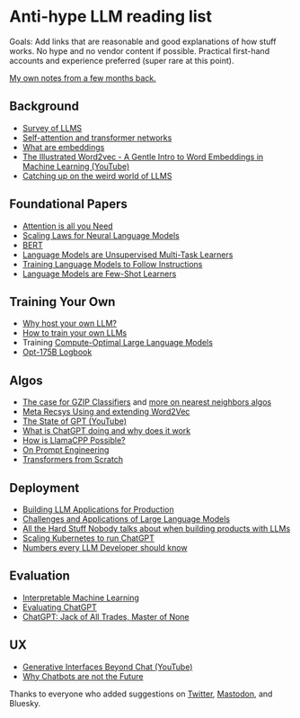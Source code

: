 # Anti-hype LLM reading list

Goals: Add links that are reasonable and good explanations of how stuff works. No hype and no vendor content if possible. Practical first-hand accounts and experience preferred (super rare at this point).

[My own notes from a few months back.](https://gist.github.com/veekaybee/6f8885e9906aa9c5408ebe5c7e870698) 

## Background

+ [Survey of LLMS](https://arxiv.org/abs/2303.18223)
+ [Self-attention and transformer networks](https://sebastianraschka.com/blog/2021/dl-course.html#l19-self-attention-and-transformer-networks) 
+ [What are embeddings](https://vickiboykis.com/what_are_embeddings/)
+ [The Illustrated Word2vec - A Gentle Intro to Word Embeddings in Machine Learning (YouTube)](https://www.youtube.com/watch?v=ISPId9Lhc1g)
+ [Catching up on the weird world of LLMS](https://simonwillison.net/2023/Aug/3/weird-world-of-llms)


## Foundational Papers

+ [Attention is all you Need](https://arxiv.org/abs/1706.03762)
+ [Scaling Laws for Neural Language Models](https://arxiv.org/abs/2001.08361)
+ [BERT](https://arxiv.org/abs/1810.04805)
+ [Language Models are Unsupervised Multi-Task Learners](https://d4mucfpksywv.cloudfront.net/better-language-models/language_models_are_unsupervised_multitask_learners.pdf)
+ [Training Language Models to Follow Instructions](https://arxiv.org/abs/2203.02155)
+ [Language Models are Few-Shot Learners](https://arxiv.org/abs/2005.14165) 


## Training Your Own
+ [Why host your own LLM?](http://marble.onl/posts/why_host_your_own_llm.html)
+ [How to train your own LLMs](https://blog.replit.com/llm-training)
+ Training [Compute-Optimal Large Language Models](https://arxiv.org/abs/2203.15556)
+ [Opt-175B Logbook](https://github.com/facebookresearch/metaseq/blob/main/projects/OPT/chronicles/OPT175B_Logbook.pdf)

## Algos

+ [The case for GZIP Classifiers](https://nlpnewsletter.substack.com/p/flashier-attention-gzip-classifiers) and [more on nearest neighbors algos](https://magazine.sebastianraschka.com/p/large-language-models-and-nearest)
+ [Meta Recsys Using and extending Word2Vec](https://engineering.fb.com/2023/08/09/ml-applications/scaling-instagram-explore-recommendations-system)
+ [The State of GPT (YouTube)](https://www.youtube.com/watch?v=bZQun8Y4L2A)
+ [What is ChatGPT doing and why does it work](https://writings.stephenwolfram.com/2023/02/what-is-chatgpt-doing-and-why-does-it-work/)
+ [How is LlamaCPP Possible?](https://finbarr.ca/how-is-llama-cpp-possible/)
+ [On Prompt Engineering](https://lilianweng.github.io/posts/2023-03-15-prompt-engineering/)
+ [Transformers from Scratch](https://e2eml.school/transformers.html)

## Deployment 

+ [Building LLM Applications for Production](https://huyenchip.com/2023/04/11/llm-engineering.html)
+ [Challenges and Applications of Large Language Models](https://arxiv.org/abs/2307.10169)
+ [All the Hard Stuff Nobody talks about when building products with LLMs ](https://www.honeycomb.io/blog/hard-stuff-nobody-talks-about-llm)
+ [Scaling Kubernetes to run ChatGPT](https://openai.com/research/scaling-kubernetes-to-7500-nodes)
+ [Numbers every LLM Developer should know](https://github.com/ray-project/llm-numbers)

## Evaluation

+ [Interpretable Machine Learning](https://arxiv.org/abs/2103.11251)
+ [Evaluating ChatGPT](https://ehudreiter.com/2023/04/04/evaluating-chatgpt/)
+ [ChatGPT: Jack of All Trades, Master of None](https://github.com/CLARIN-PL/chatgpt-evaluation-01-2023)


## UX

+ [Generative Interfaces Beyond Chat (YouTube)](https://www.youtube.com/watch?v=rd-J3hmycQs)
+ [Why Chatbots are not the Future](https://wattenberger.com/thoughts/boo-chatbots)

Thanks to everyone who added suggestions on [Twitter](https://twitter.com/vboykis/status/1691530859575214081), [Mastodon](https://jawns.club/@vicki/110895263087386568), and Bluesky. 
